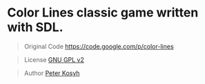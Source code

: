 # Color Lines classic game written with SDL.

> Original Code 	https://code.google.com/p/color-lines

> License   		[GNU GPL v2](http://www.gnu.org/licenses/old-licenses/gpl-2.0.html)

> Author    		[Peter Kosyh](gl00my@mail.ru)